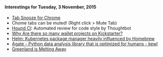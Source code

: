 #### Interestings for Tuesday, 3 November, 2015

* [Tab Snooze for Chrome](https://chrome.google.com/webstore/detail/tab-snooze/pdiebiamhaleloakpcgmpnenggpjbcbm?hl=en)
* Chome tabs can be muted! (Right click > Mute Tab)
* [Hound CI](https://github.com/thoughtbot/hound): Automated review for code style by Thoughtbot
* [Why Are there so many wallet projects on Kickstarter?](https://www.kickstarter.com/stories/wallets)
* [Helm: Kubernetes package manager heavily influenced by Homebrew](https://github.com/deis/helm)
* [Agate - Python data analysis library that is optimized for humans - kewl](http://agate.readthedocs.org/en/1.0.0/tutorial.htm)
* [Greenland is Melting Away](http://www.nytimes.com/interactive/2015/10/27/world/greenland-is-melting-away.html?smid=tw-share&_r=0)
